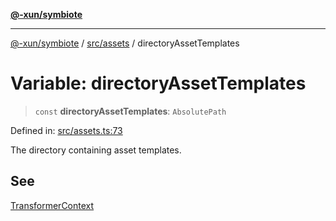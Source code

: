 [**@-xun/symbiote**](../../../README.md)

***

[@-xun/symbiote](../../../README.md) / [src/assets](../README.md) / directoryAssetTemplates

# Variable: directoryAssetTemplates

> `const` **directoryAssetTemplates**: `AbsolutePath`

Defined in: [src/assets.ts:73](https://github.com/Xunnamius/symbiote/blob/e90857acb3d261d6e9bd248ab0e38c7f0e05d449/src/assets.ts#L73)

The directory containing asset templates.

## See

[TransformerContext](../type-aliases/TransformerContext.md)
